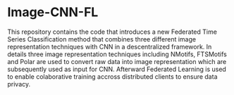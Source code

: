 # Image-CNN-FL

This repository contains the code that introduces a new Federated Time Series Classification method that combines three different image representation techniques with CNN in a descentralized framework. In details three image representation techniques including NMotifs, FTSMotifs and Polar are used to convert raw data into image representation which are subsequently used as input for CNN. Afterward Federated Learning is used to enable colaborative training accross distributed clients to ensure data privacy.

